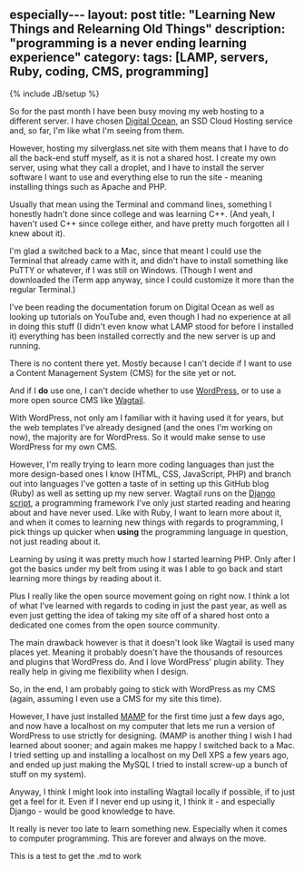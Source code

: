 especially---
layout: post
title: "Learning New Things and Relearning Old Things"
description: "programming is a never ending learning experience"
category:
tags: [LAMP, servers, Ruby, coding, CMS, programming]
---

{% include JB/setup %}

So for the past month I have been busy moving my web hosting to a different server. I have chosen [Digital Ocean](https://www.digitalocean.com/), an SSD Cloud Hosting service and, so far, I'm like what I'm seeing from them.

However, hosting my silverglass.net site with them means that I have to do all the back-end stuff myself, as it is not a shared host. I create my own server, using what they call a droplet, and I have to install the server software I want to use and everything else to run the site - meaning installing things such as Apache and PHP.

Usually that mean using the Terminal and command lines, something I honestly hadn't done since college and was learning C++. (And yeah, I haven't used C++ since college either, and have pretty much forgotten all I knew about it).

I'm glad a switched back to a Mac, since that meant I could use the Terminal that already came with it, and didn't have to install something like PuTTY or whatever, if I was still on Windows. (Though I went and downloaded the iTerm app anyway, since I could customize it more than the regular Terminal.)

<!--more-->

I've been reading the documentation forum on Digital Ocean as well as looking up tutorials on YouTube and, even though I had no experience at all in doing this stuff (I didn't even know what LAMP stood for before I installed it) everything has been installed correctly and the new server is up and running.

There is no content there yet. Mostly because I can't decide if I want to use a Content Management System (CMS) for the site yet or not. 

And if I **do** use one, I can't decide whether to use [WordPress](http://wordpress.org/), or to use a more open source CMS like [Wagtail](http://wagtail.io/).

With WordPress, not only am I familiar with it having used it for years, but the web templates I've already designed (and the ones I'm working on now), the majority are for WordPress. So it would make sense to use WordPress for my own CMS.

However, I'm really trying to learn more coding languages than just the more design-based ones I know (HTML, CSS, JavaScript, PHP) and branch out into languages I've gotten a taste of in setting up this GitHub blog (Ruby) as well as setting up my new server. Wagtail runs on the [Django script](https://www.djangoproject.com/), a programming framework I've only just started reading and hearing about and have never used. Like with Ruby, I want to learn more about it, and when it comes to learning new things with regards to programming, I pick things up quicker when **using** the programming language in question, not just reading about it.

Learning by using it was pretty much how I started learning PHP. Only after I got the basics under my belt from using it was I able to go back and start learning more things by reading about it.

Plus I really like the open source movement going on right now. I think a lot of what I've learned with regards to coding in just the past year, as well as even just getting the idea of taking my site off of a shared host onto a dedicated one comes from the open source community.

The main drawback however is that it doesn't look like Wagtail is used many places yet. Meaning it probably doesn't have the thousands of resources and plugins that WordPress do. And I love WordPress' plugin ability. They really help in giving me flexibility when I design.

So, in the end, I am probably going to stick with WordPress as my CMS (again, assuming I even use a CMS for my site this time).

However, I have just installed [MAMP](http://www.mamp.info/en/) for the first time just a few days ago, and now have a localhost on my computer that lets me run a version of WordPress to use strictly for designing. (MAMP is another thing I wish I had learned about sooner; and again makes me happy I switched back to a Mac. I tried setting up and installing a localhost on my Dell XPS a few years ago, and ended up just making the MySQL I tried to install screw-up a bunch of stuff on my system).

Anyway, I think I might look into installing Wagtail locally if possible, if to just get a feel for it. Even if I never end up using it, I think it - and especially Django - would be good knowledge to have.

It really is never too late to learn something new. Especially when it comes to computer programming. This are forever and always on the move.        

This is a test to get the .md to work
